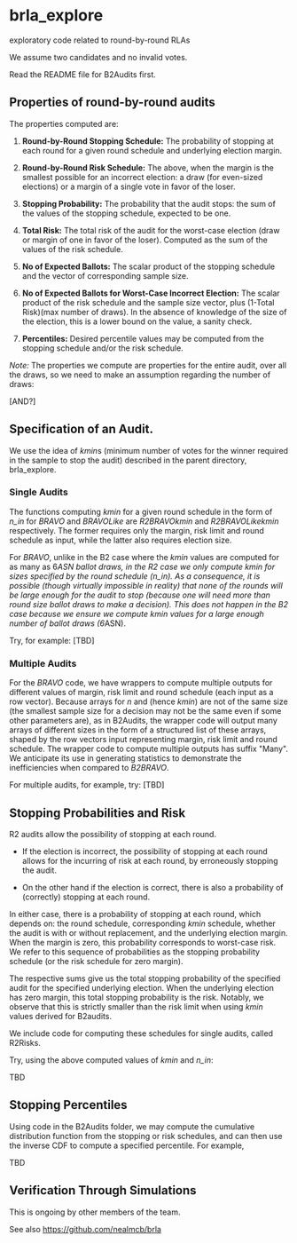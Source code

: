 # brla_explore
exploratory code related to round-by-round RLAs

We assume two candidates and no invalid votes. 

Read the README file for B2Audits first. 

## Properties of round-by-round audits
The properties computed are: 

1. **Round-by-Round Stopping Schedule:** The probability of stopping at each round for a given round schedule and underlying election margin. 

2. **Round-by-Round Risk Schedule:** The above, when the margin is the smallest possible for an incorrect election: a draw (for even-sized elections) or a margin of a single vote in favor of the loser. 

3. **Stopping Probability:** The probability that the audit stops: the sum of the values of the stopping schedule, expected to be one. 

4. **Total Risk:** The total risk of the audit for the worst-case election (draw or margin of one in favor of the loser). Computed as the sum of the values of the risk schedule. 

5. **No of Expected Ballots:** The scalar product of the stopping schedule and the vector of corresponding sample size. 

6. **No of Expected Ballots for Worst-Case Incorrect Election:** The scalar product of the risk schedule and the sample size vector, plus (1-Total Risk)(max number of draws). In the absence of knowledge of the size of the election, this is a lower bound on the value, a sanity check. 

7. **Percentiles:** Desired percentile values may be computed from the stopping schedule and/or the risk schedule. 

*Note:* The properties we compute are properties for the entire audit, over all the draws, so we need to make an assumption regarding the number of draws: 

[AND?]

## Specification of an Audit. 

We use the idea of *kmin*s (minimum number of votes for the winner required in the sample to stop the audit) described in the parent directory, brla_explore. 

### Single Audits

 The functions computing *kmin* for a given round schedule in the form of *n_in* for *BRAVO* and *BRAVOLike* are *R2BRAVOkmin* and *R2BRAVOLikekmin* respectively. The former requires only the margin, risk limit and round schedule as input, while the latter also requires election size. 
 
 For *BRAVO*, unlike in the B2 case where the *kmin* values are computed for as many as 6*ASN ballot draws, in the R2 case we only compute *kmin* for sizes specified by the round schedule (*n_in*). As a consequence, it is possible (though virtually impossible in reality) that none of the rounds will be large enough for the audit to stop (because one will need more than round size ballot draws to make a decision). This does not happen in the B2 case because we ensure we compute *kmin* values for a large enough number of ballot draws (6*ASN). 

  Try, for example: [TBD]

  ### Multiple Audits

  For the *BRAVO* code, we have wrappers to compute multiple outputs for different values of margin, risk limit and round schedule (each input as a row vector). Because arrays for *n* and (hence *kmin*) are not of the same size (the smallest sample size for a decision may not be the same even if some other parameters are), as in B2Audits, the wrapper code will output many arrays of different sizes in the form of a structured list of these arrays, shaped by the row vectors input representing margin, risk limit and round schedule. The wrapper code to compute multiple outputs has suffix "Many".  We anticipate its use in generating statistics to demonstrate the inefficiencies when compared to *B2BRAVO*. 

  For multiple audits, for example, try: [TBD]

## Stopping Probabilities and Risk
R2 audits allow the possibility of stopping at each round. 

* If the election is incorrect, the possibility of stopping at each round allows for the incurring of risk at each round, by erroneously stopping the audit. 

* On the other hand if the election is correct, there is also a probability of (correctly) stopping at each round. 

In either case, there is a probability of stopping at each round, which depends on: the round schedule, corresponding *kmin* schedule, whether the audit is with or without replacement, and the underlying election margin. When the margin is zero, this probability corresponds to worst-case risk. We refer to this sequence of probabilities as the stopping probability schedule (or the risk schedule for zero margin). 

The respective sums give us the total stopping probability of the specified audit for the specified underlying election. When the underlying election has zero margin, this total stopping probability is the risk. Notably, we observe that this is strictly smaller than the risk limit when using *kmin* values derived for B2audits. 

We include code for computing these schedules for single audits, called R2Risks. 

Try, using the above computed values of *kmin* and *n_in*: 

TBD

## Stopping Percentiles

Using code in the B2Audits folder, we may compute the cumulative distribution function from the stopping or risk schedules, and can then use the inverse CDF to compute a specified percentile. For example, 

TBD

## Verification Through Simulations

This is ongoing by other members of the team. 

See also https://github.com/nealmcb/brla
